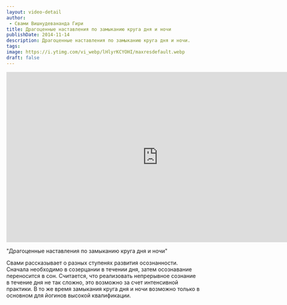 ```yaml
---
layout: video-detail
author:
 - Свами Вишнудевананда Гири
title: Драгоценные наставления по замыканию круга дня и ночи
publishDate: 2014-11-14
description: Драгоценные наставления по замыканию круга дня и ночи. 
tags: 
image: https://i.ytimg.com/vi_webp/lHlyrKCYOHI/maxresdefault.webp
draft: false
---
```


<iframe width="790" height="444" src="https://www.youtube.com/embed/lHlyrKCYOHI" frameborder="0" allowfullscreen=""></iframe> 

  "Драгоценные наставления по замыканию круга дня и ночи"

 Свами рассказывает о разных ступенях развития осознанности. Сначала необходимо в созерцании в течении дня, затем осознавание переносится в сон. Считается, что реализовать непрерывное сознание в течение дня не так сложно, это возможно за счет интенсивной практики. В то же время замыкания круга дня и ночи возможно только в основном для йогинов высокой квалификации.  

  

 